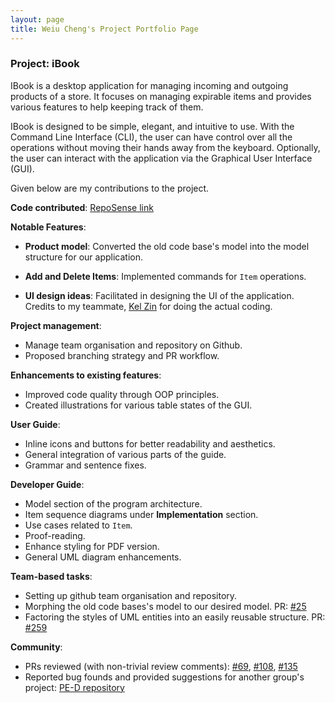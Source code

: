 ```yaml
---
layout: page
title: Weiu Cheng's Project Portfolio Page
---
```


### Project: iBook

IBook is a desktop application for managing incoming and outgoing products of a store. It focuses on managing expirable items and provides various features to help keeping track of them.

IBook is designed to be simple, elegant, and intuitive to use. With the Command Line Interface (CLI), the user can have control over all the operations without moving their hands away from the keyboard. Optionally, the user can interact with the application via the Graphical User Interface (GUI).

Given below are my contributions to the project.

**Code contributed**: [RepoSense link](https://nus-cs2103-ay2122s2.github.io/tp-dashboard/?search=DavidTan0527&breakdown=true)

**Notable Features**:
  * **Product model**: Converted the old code base's model into the model structure for our application.

  * **Add and Delete Items**: Implemented commands for `Item` operations.

  * **UI design ideas**: Facilitated in designing the UI of the application. Credits to my teammate, [Kel Zin](https://github.com/MechFroG88) for doing the actual coding.

**Project management**:
  * Manage team organisation and repository on Github.
  * Proposed branching strategy and PR workflow.

**Enhancements to existing features**:
  * Improved code quality through OOP principles.
  * Created illustrations for various table states of the GUI.

**User Guide**:
  * Inline icons and buttons for better readability and aesthetics.
  * General integration of various parts of the guide.
  * Grammar and sentence fixes.

**Developer Guide**:
  * Model section of the program architecture.
  * Item sequence diagrams under **Implementation** section.
  * Use cases related to `Item`.
  * Proof-reading.
  * Enhance styling for PDF version.
  * General UML diagram enhancements.

**Team-based tasks**:
  * Setting up github team organisation and repository.
  * Morphing the old code bases's model to our desired model. PR: [#25](https://github.com/AY2122S2-CS2103T-T09-4/tp/pull/25)
  * Factoring the styles of UML entities into an easily reusable structure. PR: [#259](https://github.com/AY2122S2-CS2103T-T09-4/tp/pull/259)

**Community**:
  * PRs reviewed (with non-trivial review comments): [#69](https://github.com/AY2122S2-CS2103T-T09-4/tp/pull/69), [#108](https://github.com/AY2122S2-CS2103T-T09-4/tp/pull/108), [#135](https://github.com/AY2122S2-CS2103T-T09-4/tp/pull/135)
  * Reported bug founds and provided suggestions for another group's project: [PE-D repository](https://github.com/DavidTan0527/ped)
